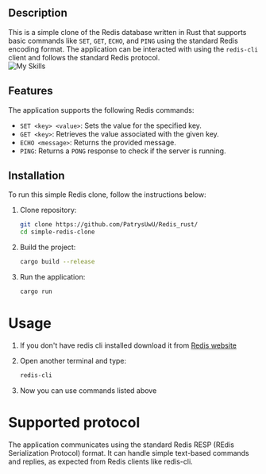 ## Description

This is a simple clone of the Redis database written in Rust that supports basic commands like `SET`, `GET`, `ECHO`, and `PING` using the standard Redis encoding format. The application can be interacted with using the `redis-cli` client and follows the standard Redis protocol.<br>
![My Skills](https://skillicons.dev/icons?i=rust)

## Features

The application supports the following Redis commands:

- `SET <key> <value>`: Sets the value for the specified key.
- `GET <key>`: Retrieves the value associated with the given key.
- `ECHO <message>`: Returns the provided message.
- `PING`: Returns a `PONG` response to check if the server is running.

## Installation

To run this simple Redis clone, follow the instructions below:

1. Clone repository:

   ```bash
   git clone https://github.com/PatrysUwU/Redis_rust/
   cd simple-redis-clone
   ```
2. Build the project:
    ```bash
    cargo build --release
    ```
3. Run the application:
    ```bash
    cargo run
    ```

# Usage

1. If you don't have redis cli installed download it from [Redis website](https://redis.io/download)

2. Open another terminal and type:
    ```bash
    redis-cli
    ```
3. Now you can use commands listed above

# Supported protocol
The application communicates using the standard Redis RESP (REdis Serialization Protocol) format. It can handle simple text-based commands and replies, as expected from Redis clients like redis-cli.